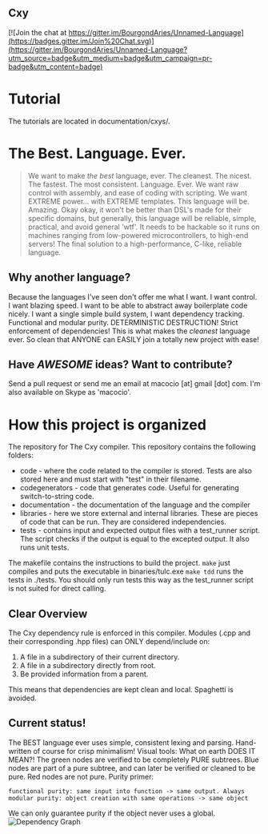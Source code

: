 ## Cxy ##


[![Join the chat at https://gitter.im/BourgondAries/Unnamed-Language](https://badges.gitter.im/Join%20Chat.svg)](https://gitter.im/BourgondAries/Unnamed-Language?utm_source=badge&utm_medium=badge&utm_campaign=pr-badge&utm_content=badge)

# Tutorial #
The tutorials are located in documentation/cxys/.

# The Best. Language. Ever.
>We want to make _the best_ language, ever.
The cleanest. The nicest. The fastest. The most consistent. Language. Ever.
We want raw control with assembly, and ease of coding with scripting.
We want EXTREME power... with EXTREME templates.
This language will be. Amazing.
Okay okay, it won't be better than DSL's made for their specific domains, but generally,
this language will be reliable, simple, practical, and avoid general 'wtf'. It needs
to be hackable so it runs on machines ranging from low-powered microcontrollers, to
high-end servers! The final solution to a high-performance, C-like, reliable language.

## Why another language?

Because the languages I've seen don't offer me what I want. I want control. I want blazing speed.
I want to be able to abstract away boilerplate code nicely. I want a single simple build system,
I want dependency tracking. Functional and modular purity. DETERMINISTIC DESTRUCTION!
Strict enforcement of dependencies!
This is what makes the _cleanest_ language ever. So clean that ANYONE can EASILY join a
totally new project with ease!

## Have *AWESOME* ideas? Want to contribute?

Send a pull request or send me an email at macocio [at] gmail [dot] com.
I'm also available on Skype as 'macocio'.

# How this project is organized

The repository for The Cxy compiler. This repository contains the following folders:
* code - where the code related to the compiler is stored. Tests are also stored here and must start with "test" in their filename.
* codegenerators - code that generates code. Useful for generating switch-to-string code.
* documentation - the documentation of the language and the compiler
* libraries - here we store external and internal libraries. These are pieces of code that can be run. They are considered independencies.
* tests - contains input and expected output files with a test_runner script. The script checks if the output is equal to the excepted output. It also runs unit tests.

The makefile contains the instructions to build the project.
`make` just compiles and puts the executable in binaries/tulc.exe
`make tdd` runs the tests in ./tests. You should only run tests this way as the test_runner script is not suited for direct calling.

## Clear Overview
The Cxy dependency rule is enforced in this compiler. Modules (.cpp and their
corresponding .hpp files) can ONLY depend/include on:

1. A file in a subdirectory of their current directory.
2. A file in a subdirectory directly from root.
3. Be provided information from a parent.

This means that dependencies are kept clean and local. Spaghetti is avoided.

## Current status!
The BEST language ever uses simple, consistent lexing and parsing.
Hand-written of course for crisp minimalism!
Visual tools:
What on earth DOES IT MEAN?!
The green nodes are verified to be completely PURE subtrees.
Blue nodes are part of a pure subtree, and can later be verified or
cleaned to be pure.
Red nodes are not pure.
Purity primer:
```
functional purity: same input into function -> same output. Always
modular purity: object creation with same operations -> same object
```
We can only guarantee purity if the object never uses a global.
![Dependency Graph](http://puu.sh/kN1fy/05af575fe7.png)
